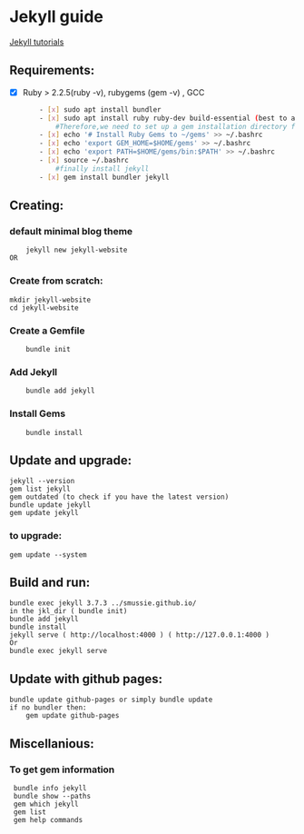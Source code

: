 # Jekyll guide


[Jekyll tutorials](https://jekyllrb.com/tutorials/using-jekyll-with-bundler/)


## Requirements:
- [x] Ruby > 2.2.5(ruby -v), rubygems (gem -v) , GCC
	```bash
		- [x] sudo apt install bundler
		- [x] sudo apt install ruby ruby-dev build-essential (best to avoid installing Ruby Gems as the root user)
			#Therefore,we need to set up a gem installation directory for user account in ~/.bashrc
		- [x] echo '# Install Ruby Gems to ~/gems' >> ~/.bashrc
		- [x] echo 'export GEM_HOME=$HOME/gems' >> ~/.bashrc
		- [x] echo 'export PATH=$HOME/gems/bin:$PATH' >> ~/.bashrc
		- [x] source ~/.bashrc
			#finally install jekyll
		- [x] gem install bundler jekyll
	```

## Creating:
### default minimal blog theme
		jekyll new jekyll-website
	OR
### Create from scratch:
	mkdir jekyll-website
	cd jekyll-website
### Create a Gemfile
		bundle init
### Add Jekyll
		bundle add jekyll
### Install Gems
		bundle install
## Update and upgrade:
	jekyll --version
	gem list jekyll
	gem outdated (to check if you have the latest version)
	bundle update jekyll
	gem update jekyll
### to upgrade:
	gem update --system
## Build and run:
	bundle exec jekyll 3.7.3 ../smussie.github.io/
	in the jkl_dir ( bundle init)
	bundle add jekyll
	bundle install
	jekyll serve ( http://localhost:4000 ) ( http://127.0.0.1:4000 )
	Or
	bundle exec jekyll serve

## Update with github pages:
	bundle update github-pages or simply bundle update
	if no bundler then:
		gem update github-pages

## Miscellanious:
### To get gem information
	 bundle info jekyll
	 bundle show --paths
	 gem which jekyll
	 gem list
	 gem help commands
